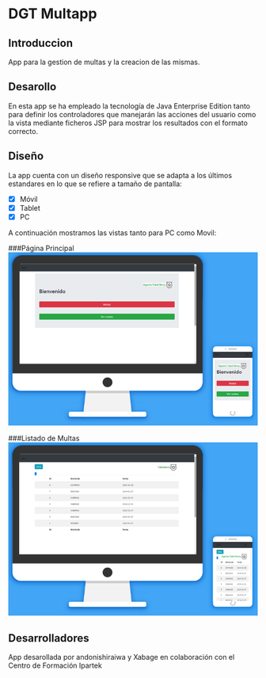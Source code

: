 # DGT Multapp

## Introduccion

App para la gestion de multas y la creacion de las mismas.

## Desarollo

En esta app se ha empleado la tecnología de Java Enterprise Edition tanto para definir los controladores que manejarán las acciones del usuario como la vista mediante ficheros JSP para mostrar los resultados con el formato correcto.


## Diseño 
La app cuenta con un diseño responsive que se adapta a los últimos estandares en lo que se refiere a tamaño de pantalla:
 - [x] Móvil
 - [x] Tablet
 - [x] PC
  
  A continuación mostramos las vistas tanto para PC como Movil:
  
 ###Página Principal
![Alt text](https://github.com/andonishiraiwa/dgt/blob/master/duo1.png)

 ###Listado de Multas
 ![Alt text](https://github.com/andonishiraiwa/dgt/blob/master/duo2.png)

## Desarrolladores
App desarollada por andonishiraiwa y Xabage en colaboración con el Centro de Formación Ipartek
